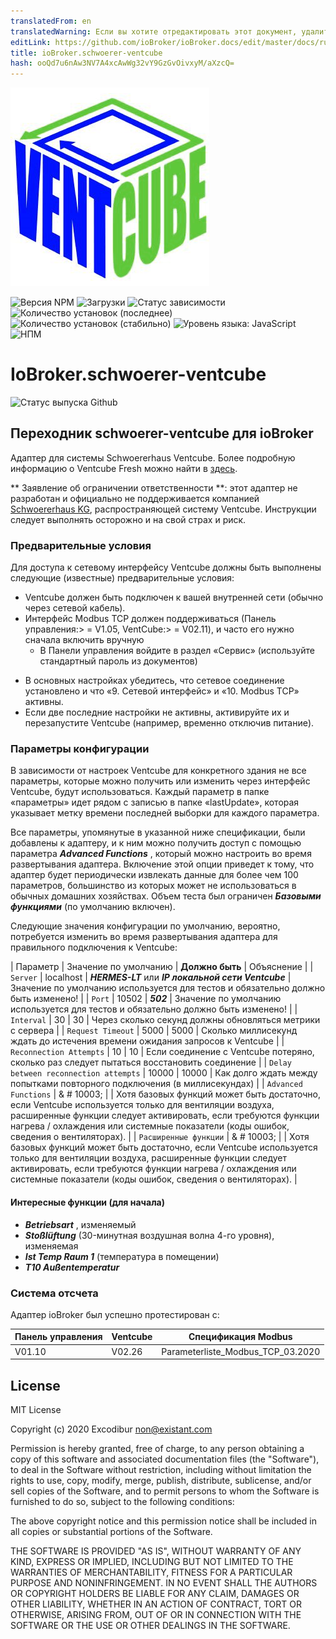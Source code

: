 ```yaml
---
translatedFrom: en
translatedWarning: Если вы хотите отредактировать этот документ, удалите поле «translationFrom», в противном случае этот документ будет снова автоматически переведен
editLink: https://github.com/ioBroker/ioBroker.docs/edit/master/docs/ru/adapterref/iobroker.schwoerer-ventcube/README.md
title: ioBroker.schwoerer-ventcube
hash: ooQd7u6nAw3NV7A4xcAwWg32vY9GzGvOivxyM/aXzcQ=
---
```

![Логотип](../../../en/adapterref/iobroker.schwoerer-ventcube/admin/schwoerer-ventcube.png)

![Версия NPM](http://img.shields.io/npm/v/iobroker.schwoerer-ventcube.svg)
![Загрузки](https://img.shields.io/npm/dm/iobroker.schwoerer-ventcube.svg)
![Статус зависимости](https://img.shields.io/david/Excodibur/iobroker.schwoerer-ventcube.svg)
![Количество установок (последнее)](http://iobroker.live/badges/schwoerer-ventcube-installed.svg)
![Количество установок (стабильно)](http://iobroker.live/badges/schwoerer-ventcube-stable.svg)
![Уровень языка: JavaScript](https://img.shields.io/lgtm/grade/javascript/g/Excodibur/ioBroker.schwoerer-ventcube.svg?logo=lgtm&logoWidth=18)
![НПМ](https://nodei.co/npm/iobroker.schwoerer-ventcube.png?downloads=true)

# IoBroker.schwoerer-ventcube
![Статус выпуска Github](https://github.com/Excodibur/iobroker.schwoerer-ventcube/workflows/Build%2C%20Test%20and%20Release/badge.svg)

## Переходник schwoerer-ventcube для ioBroker
Адаптер для системы Schwoererhaus Ventcube. Более подробную информацию о Ventcube Fresh можно найти в [здесь](https://www.bauinfocenter.de/lueftung/lueftungsanlagen/).

** Заявление об ограничении ответственности **: этот адаптер не разработан и официально не поддерживается компанией [Schwoererhaus KG](https://www.schwoererhaus.de/), распространяющей систему Ventcube. Инструкции следует выполнять осторожно и на свой страх и риск.

### Предварительные условия
Для доступа к сетевому интерфейсу Ventcube должны быть выполнены следующие (известные) предварительные условия:

- Ventcube должен быть подключен к вашей внутренней сети (обычно через сетевой кабель).
- Интерфейс Modbus TCP должен поддерживаться (Панель управления:> = V1.05, VentCube:> = V02.11), и часто его нужно сначала включить вручную
    * В Панели управления войдите в раздел «Сервис» (используйте стандартный пароль из документов)
* В основных настройках убедитесь, что сетевое соединение установлено и что «9. Сетевой интерфейс» и «10. Modbus TCP» активны.
* Если две последние настройки не активны, активируйте их и перезапустите Ventcube (например, временно отключив питание).

### Параметры конфигурации
В зависимости от настроек Ventcube для конкретного здания не все параметры, которые можно получить или изменить через интерфейс Ventcube, будут использоваться. Каждый параметр в папке «параметры» идет рядом с записью в папке «lastUpdate», которая указывает метку времени последней выборки для каждого параметра.

Все параметры, упомянутые в указанной ниже спецификации, были добавлены к адаптеру, и к ним можно получить доступ с помощью параметра ***Advanced Functions*** , который можно настроить во время развертывания адаптера. Включение этой опции приведет к тому, что адаптер будет периодически извлекать данные для более чем 100 параметров, большинство из которых может не использоваться в обычных домашних хозяйствах. Объем теста был ограничен ***Базовыми функциями*** (по умолчанию включен).

Следующие значения конфигурации по умолчанию, вероятно, потребуется изменить во время развертывания адаптера для правильного подключения к Ventcube:

| Параметр | Значение по умолчанию | **Должно быть** | Объяснение |
| `Server` | localhost | ***HERMES-LT*** или ***IP локальной сети Ventcube*** | Значение по умолчанию используется для тестов и обязательно должно быть изменено! |
| `Port` | 10502 | ***502*** | Значение по умолчанию используется для тестов и обязательно должно быть изменено! |
| `Interval` | 30 | 30 | Через сколько секунд должны обновляться метрики с сервера |
| `Request Timeout` | 5000 | 5000 | Сколько миллисекунд ждать до истечения времени ожидания запросов к Ventcube |
| `Reconnection Attempts` | 10 | 10 | Если соединение с Ventcube потеряно, сколько раз следует пытаться восстановить соединение |
| `Delay between reconnection attempts` | 10000 | 10000 | Как долго ждать между попытками повторного подключения (в миллисекундах) |
| `Advanced Functions` | & # 10003; | | Хотя базовых функций может быть достаточно, если Ventcube используется только для вентиляции воздуха, расширенные функции следует активировать, если требуются функции нагрева / охлаждения или системные показатели (коды ошибок, сведения о вентиляторах). |
| `Расширенные функции` | & # 10003; | | Хотя базовых функций может быть достаточно, если Ventcube используется только для вентиляции воздуха, расширенные функции следует активировать, если требуются функции нагрева / охлаждения или системные показатели (коды ошибок, сведения о вентиляторах). |

#### Интересные функции (для начала)
- ***Betriebsart*** , изменяемый
- ***Stoßlüftung*** (30-минутная воздушная волна 4-го уровня), изменяемая
- ***Ist Temp Raum 1*** (температура в помещении)
- ***T10 Außentemperatur***

### Система отсчета
Адаптер ioBroker был успешно протестирован с:

| Панель управления | Ventcube | Спецификация Modbus |
|---------------|----------|-----------------------------------|
| V01.10 | V02.26 | Parameterliste_Modbus_TCP_03.2020 |

## License
MIT License

Copyright (c) 2020 Excodibur <non@existant.com>

Permission is hereby granted, free of charge, to any person obtaining a copy
of this software and associated documentation files (the "Software"), to deal
in the Software without restriction, including without limitation the rights
to use, copy, modify, merge, publish, distribute, sublicense, and/or sell
copies of the Software, and to permit persons to whom the Software is
furnished to do so, subject to the following conditions:

The above copyright notice and this permission notice shall be included in all
copies or substantial portions of the Software.

THE SOFTWARE IS PROVIDED "AS IS", WITHOUT WARRANTY OF ANY KIND, EXPRESS OR
IMPLIED, INCLUDING BUT NOT LIMITED TO THE WARRANTIES OF MERCHANTABILITY,
FITNESS FOR A PARTICULAR PURPOSE AND NONINFRINGEMENT. IN NO EVENT SHALL THE
AUTHORS OR COPYRIGHT HOLDERS BE LIABLE FOR ANY CLAIM, DAMAGES OR OTHER
LIABILITY, WHETHER IN AN ACTION OF CONTRACT, TORT OR OTHERWISE, ARISING FROM,
OUT OF OR IN CONNECTION WITH THE SOFTWARE OR THE USE OR OTHER DEALINGS IN THE
SOFTWARE.